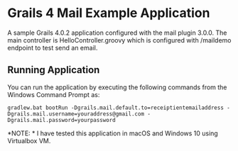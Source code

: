 # Grails 4 Mail Example Application
A sample Grails 4.0.2 application configured with the mail plugin 3.0.0. The main controller is HelloController.groovy which is configured with /maildemo endpoint to test send an email.

## Running Application

You can run the application by executing the following commands from the Windows Command Prompt as:

```
gradlew.bat bootRun -Dgrails.mail.default.to=receiptientemailaddress -Dgrails.mail.username=youraddress@gmail.com -Dgrails.mail.password=yourpassword
```

*NOTE: * I have tested this application in macOS and Windows 10 using Virtualbox VM.
